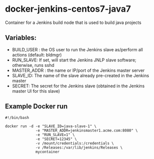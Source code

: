 # docker-jenkins-centos7-java7
Container for a Jenkins build node that is used to build java projects

## Variables:

- BUILD_USER : the OS user to run the Jenkins slave as/perform all actions (default: bldmgr)
- RUN_SLAVE: If set, will start the Jenkins JNLP slave software; otherwise, runs sshd
- MASTER_ADDR : the name or IP/port of the Jenkins master server
- SLAVE_ID: The name of the slave already pre-created in the Jenkins master
- SECRET: The secret for the Jenkins slave (obtained in the Jenkins master UI for this slave)

## Example Docker run

```
#!/bin/bash

docker run -d -e "SLAVE_ID=java-slave-1" \
              -e "MASTER_ADDR=jenkinsmaster1.acme.com:8080" \
              -e "RUN_SLAVE=1" \
              -e "SECRET=12345" \
              -v /mount/credentials:/credentials \
              -v /Releases:/var/lib/jenkins/Releases \
              mycontainer
```
